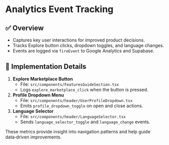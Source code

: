 # Analytics Event Tracking

## ✅ Overview

- Captures key user interactions for improved product decisions.
- Tracks Explore button clicks, dropdown toggles, and language changes.
- Events are logged via `fireEvent` to Google Analytics and Supabase.

## 🚀 Implementation Details

1. **Explore Marketplace Button**
   - File: `src/components/FeaturesGuideSection.tsx`
   - Logs `explore_marketplace_click` when the button is pressed.
2. **Profile Dropdown Menu**
   - File: `src/components/header/UserProfileDropdown.tsx`
   - Emits `profile_dropdown_toggle` on open and close actions.
3. **Language Selector**
   - File: `src/components/header/LanguageSelector.tsx`
   - Sends `language_selector_toggle` and `language_change` events.

These metrics provide insight into navigation patterns and help guide data‑driven improvements.
